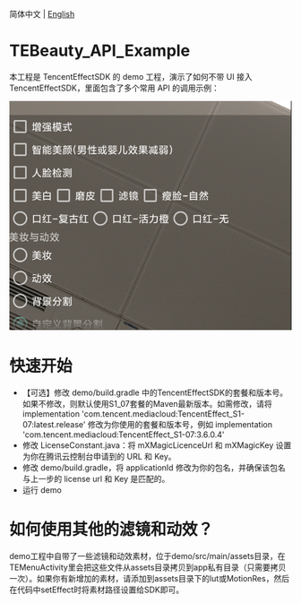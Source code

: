 简体中文  |  [English](https://github.com/Tencent-RTC/TencentEffect_Android/blob/main/TEBeauty_API_Example/README.md)

# TEBeauty_API_Example

本工程是 TencentEffectSDK 的 demo 工程，演示了如何不带 UI 接入 TencentEffectSDK，里面包含了多个常用 API 的调用示例：

![20240508-154117@2x](./doc/20240508-154117@2x.png)



# 快速开始

- 【可选】修改 demo/build.gradle 中的TencentEffectSDK的套餐和版本号。如果不修改，则默认使用S1_07套餐的Maven最新版本。如需修改，请将 implementation 'com.tencent.mediacloud:TencentEffect_S1-07:latest.release' 修改为你使用的套餐和版本号，例如 implementation 'com.tencent.mediacloud:TencentEffect_S1-07:3.6.0.4'
- 修改 LicenseConstant.java：将 mXMagicLicenceUrl 和 mXMagicKey 设置为你在腾讯云控制台申请到的 URL 和 Key。
- 修改 demo/build.gradle，将 applicationId 修改为你的包名，并确保该包名与上一步的 license url 和 Key 是匹配的。
- 运行 demo

# 如何使用其他的滤镜和动效？

demo工程中自带了一些滤镜和动效素材，位于demo/src/main/assets目录，在TEMenuActivity里会把这些文件从assets目录拷贝到app私有目录（只需要拷贝一次）。如果你有新增加的素材，请添加到assets目录下的lut或MotionRes，然后在代码中setEffect时将素材路径设置给SDK即可。